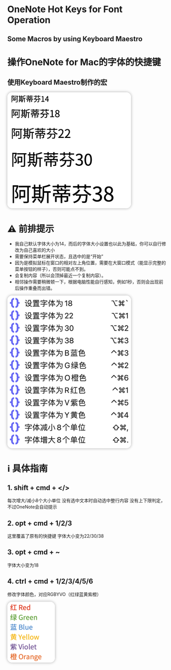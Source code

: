 # OneNote Hot Keys for Font Operation
## Some Macros by using Keyboard Maestro

# 操作OneNote for Mac的字体的快捷键
## 使用Keyboard Maestro制作的宏

<img src="screenshot2.png" alt="screenshot2 alt" title="Screenshot2" width = 390 style="box-shadow: 0px 0px 10px rgba(0, 0, 0, 0.32);border-radius: 15px;">

# ⚠️ 前排提示
 - 我自己默认字体大小为14，而后的字体大小设置也以此为基础，你可以自行修改为自己喜欢的大小
 - 需要保持菜单栏展开状态，且选中的是“开始”
 - 因为是模拟鼠标在窗口的相对左上角位置，需要在大窗口模式（能显示完整的菜单按钮的样子），否则可能点不到。
 - 会复制内容（所以会顶掉最近一个复制内容）。
 - 相邻操作需要稍微顿一下，根据电脑性能自行感知，例如1秒，否则会出现前后操作重叠而出错。

<img src="screenshot.png" alt="screenshot alt" title="Screenshot" width = 390 style="box-shadow: 0px 0px 10px rgba(0, 0, 0, 0.32);border-radius: 15px;">

# ℹ️ 具体指南

## 1. shift + cmd + </>
每次增大/减小8个大小单位
没有选中文本时自动选中整行内容
没有上下限判定，不过OneNote会自动提示


## 2. opt + cmd + 1/2/3
这里覆盖了原有的快捷键
字体大小变为22/30/38


## 3. opt + cmd + ~
字体大小变为18


## 4. ctrl + cmd + 1/2/3/4/5/6
修改字体颜色，对应RGBYVO（红绿蓝黄紫橙）


<img src="screenshot3.png" alt="screenshot alt" title="Screenshot3" width = 150 style="box-shadow: 0px 0px 10px rgba(0, 0, 0, 0.32);border-radius: 15px;">
